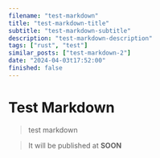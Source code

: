 ```yaml
---
filename: "test-markdown"
title: "test-markdown-title"
subtitle: "test-markdown-subtitle"
description: "test-markdown-description"
tags: ["rust", "test"]
similar_posts: ["test-markdown-2"]
date: "2024-04-03t17:52:00"
finished: false
---
```


# Test Markdown

> test markdown

> It will be published at **SOON**
